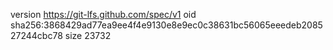 version https://git-lfs.github.com/spec/v1
oid sha256:3868429ad77ea9ee4f4e9130e8e9ec0c38631bc56065eeedeb208527244cbc78
size 23732

